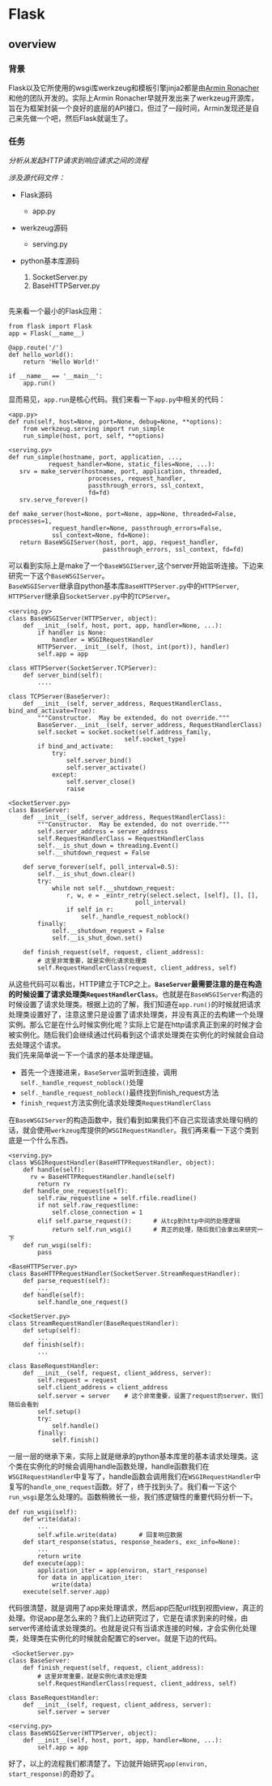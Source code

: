 # Flask

## overview

### 背景
Flask以及它所使用的wsgi库werkzeug和模板引擎jinja2都是由[Armin Ronacher](http://lucumr.pocoo.org/about/)和他的团队开发的。实际上Armin Ronacher早就开发出来了werkzeug开源库，旨在为框架封装一个良好的底层的API接口，但过了一段时间，Armin发现还是自己来先做一个吧，然后Flask就诞生了。

<!--break-->

### 任务
*分析从发起HTTP请求到响应请求之间的流程*

*涉及源代码文件：*

- Flask源码
	- app.py
- werkzeug源码
	- serving.py
- python基本库源码
	1. SocketServer.py
	2. BaseHTTPServer.py

	<br>

先来看一个最小的Flask应用：

	from flask import Flask
	app = Flask(__name__)

	@app.route('/')
	def hello_world():
    	return 'Hello World!'

	if __name__ == '__main__':
    	app.run()
    	
显而易见，`app.run`是核心代码。我们来看一下`app.py`中相关的代码：

	<app.py>
	def run(self, host=None, port=None, debug=None, **options):
		from werkzeug.serving import run_simple
		run_simple(host, port, self, **options)
		
	<serving.py>
	def run_simple(hostname, port, application, ...,
               request_handler=None, static_files=None, ...):
       srv = make_server(hostname, port, application, threaded,
                          processes, request_handler,
                          passthrough_errors, ssl_context,
                          fd=fd)
       srv.serve_forever()
       
    def make_server(host=None, port=None, app=None, threaded=False, processes=1,
                request_handler=None, passthrough_errors=False,
                ssl_context=None, fd=None):
       return BaseWSGIServer(host, port, app, request_handler,
                              passthrough_errors, ssl_context, fd=fd)         
       
可以看到实际上是make了一个`BaseWSGIServer`,这个server开始监听连接。下边来研究一下这个`BaseWSGIServer`。</br>
`BaseWSGIServer`继承自python基本库`BaseHTTPServer.py`中的`HTTPServer`, `HTTPServer`继承自`SocketServer.py`中的`TCPServer`。
	
	<serving.py>
	class BaseWSGIServer(HTTPServer, object):
		def __init__(self, host, port, app, handler=None, ...):
			if handler is None:
            	handler = WSGIRequestHandler
			HTTPServer.__init__(self, (host, int(port)), handler)
			self.app = app
			
	class HTTPServer(SocketServer.TCPServer):
		def server_bind(self):
			....
			
	class TCPServer(BaseServer):
		def __init__(self, server_address, RequestHandlerClass, bind_and_activate=True):
        	"""Constructor.  May be extended, do not override."""
        	BaseServer.__init__(self, server_address, RequestHandlerClass)
        	self.socket = socket.socket(self.address_family,
                                    self.socket_type)
        	if bind_and_activate:
            	try:
                	self.server_bind()
                	self.server_activate()
            	except:
                	self.server_close()
                	raise
                
    <SocketServer.py>
    class BaseServer:
		def __init__(self, server_address, RequestHandlerClass):
        	"""Constructor.  May be extended, do not override."""
        	self.server_address = server_address
        	self.RequestHandlerClass = RequestHandlerClass
        	self.__is_shut_down = threading.Event()
        	self.__shutdown_request = False
	
		def serve_forever(self, poll_interval=0.5):
        	self.__is_shut_down.clear()
        	try:
            	while not self.__shutdown_request:
                	r, w, e = _eintr_retry(select.select, [self], [], [],
                                       poll_interval)
                	if self in r:
						self._handle_request_noblock()
        	finally:
            	self.__shutdown_request = False
            	self.__is_shut_down.set()
            	
      	def finish_request(self, request, client_address):
      		# 这里非常重要，就是实例化请求处理类
      		self.RequestHandlerClass(request, client_address, self)
            	
            	
从这些代码可以看出，HTTP建立于TCP之上。<strong>`BaseServer`最需要注意的是在构造的时候设置了请求处理类`RequestHandlerClass`</strong>。也就是在`BaseWSGIServer`构造的时候设置了请求处理类。根据上边的了解，我们知道在`app.run()`的时候就把请求处理类设置好了，注意这里只是设置了请求处理类，并没有真正的去构建一个处理实例。那么它是在什么时候实例化呢？实际上它是在http请求真正到来的时候才会被实例化。随后我们会继续通过代码看到这个请求处理类在实例化的时候就会自动去处理这个请求。</br>
我们先来简单说一下一个请求的基本处理逻辑。

- 首先一个连接进来，`BaseServer`监听到连接，调用`self._handle_request_noblock()`处理
- `self._handle_request_noblock()`最终找到finish_request方法
- `finish_request`方法实例化请求处理类`RequestHandlerClass`

在`BaseWSGIServer`的构造函数中，我们看到如果我们不自己实现请求处理句柄的话，就会使用`werkzeug`库提供的`WSGIRequestHandler`。我们再来看一下这个类到底是一个什么东西。
	       
	
	<serving.py>
	class WSGIRequestHandler(BaseHTTPRequestHandler, object):
		def handle(self):
          rv = BaseHTTPRequestHandler.handle(self)
        	return rv
      	def handle_one_request(self):
      		self.raw_requestline = self.rfile.readline()
        	if not self.raw_requestline:
            	self.close_connection = 1
        	elif self.parse_request():		# 从tcp到http中间的处理逻辑
            	return self.run_wsgi()		# 真正的处理，随后我们会拿出来研究一下
      	def run_wsgi(self):
      		pass
    
    <BaseHTTPServer.py>  		
    class BaseHTTPRequestHandler(SocketServer.StreamRequestHandler):
	 	def parse_request(self):
	 		...
	 	def handle(self):
	 		self.handle_one_request()
	
	<SocketServer.py> 		
	class StreamRequestHandler(BaseRequestHandler):
		def setup(self):
			...
		def finish(self):
			...
			
	class BaseRequestHandler:
		def __init__(self, request, client_address, server):
        	self.request = request
        	self.client_address = client_address
        	self.server = server	# 这个非常重要，设置了request的server，我们随后会看到
        	self.setup()
        	try:
            	self.handle()
        	finally:
            	self.finish()
            	
一层一层的继承下来，实际上就是继承的python基本库里的基本请求处理类。这个类在实例化的时候会调用handle函数处理，handle函数我们在`WSGIRequestHandler`中复写了，handle函数会调用我们在`WSGIRequestHandler`中复写的`handle_one_request`函数。好了，终于找到头了。我们看一下这个`run_wsgi`是怎么处理的。函数稍微长一些，我们拣逻辑性的重要代码分析一下。

	def run_wsgi(self):
		def write(data):
			...
			self.wfile.write(data)		# 回复响应数据
		def start_response(status, response_headers, exc_info=None):
			...
			return write
		def execute(app):
			application_iter = app(environ, start_response)
			for data in application_iter:
				write(data)
		execute(self.server.app)

代码很清楚，就是调用了app来处理请求，然后app匹配url找到视图view，真正的处理。你说app是怎么来的？我们上边研究过了，它是在请求到来的时候，由server传递给请求处理类的。也就是说只有当请求连接的时候，才会实例化处理类，处理类在实例化的时候就会配置它的server。就是下边的代码。

	 <SocketServer.py>
    class BaseServer:
    	def finish_request(self, request, client_address):
      		# 这里非常重要，就是实例化请求处理类
      		self.RequestHandlerClass(request, client_address, self)
      		
    class BaseRequestHandler:
    	def __init__(self, request, client_address, server):
    		self.server = server
    
    <serving.py>		
    class BaseWSGIServer(HTTPServer, object):
    	def __init__(self, host, port, app, handler=None, ...):
    		self.app = app
    		
好了，以上的流程我们都清楚了。下边就开始研究`app(environ, start_response)`的奇妙了。   